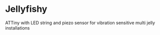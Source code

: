 # Jellyfishy

ATTiny with LED string and piezo sensor for vibration sensitive multi jelly installations

